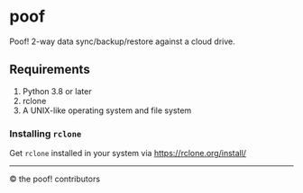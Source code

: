 # poof

Poof!  2-way data sync/backup/restore against a cloud drive.

## Requirements

1. Python 3.8 or later
1. rclone
1. A UNIX-like operating system and file system


### Installing `rclone`

Get `rclone` installed in your system via https://rclone.org/install/


---
&#169; the poof! contributors

